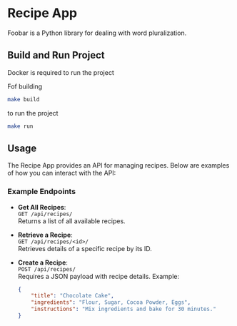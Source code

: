 # Recipe App

Foobar is a Python library for dealing with word pluralization.

## Build and Run Project


Docker is required to run the project

Fof building

```bash
make build
```

to run the project

```bash
make run
```

## Usage

The Recipe App provides an API for managing recipes. Below are examples of how you can interact with the API:

### Example Endpoints

- **Get All Recipes**:  
  `GET /api/recipes/`  
  Returns a list of all available recipes.

- **Retrieve a Recipe**:  
  `GET /api/recipes/<id>/`  
  Retrieves details of a specific recipe by its ID.

- **Create a Recipe**:  
  `POST /api/recipes/`  
  Requires a JSON payload with recipe details. Example:
  ```json
  {
      "title": "Chocolate Cake",
      "ingredients": "Flour, Sugar, Cocoa Powder, Eggs",
      "instructions": "Mix ingredients and bake for 30 minutes."
  }

